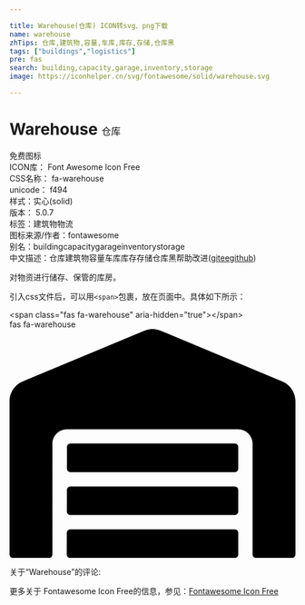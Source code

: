 ```yaml
---

title: Warehouse(仓库) ICON转svg、png下载
name: warehouse
zhTips: 仓库,建筑物,容量,车库,库存,存储,仓库黑
tags: ["buildings","logistics"]
pre: fas
search: building,capacity,garage,inventory,storage
image: https://iconhelper.cn/svg/fontawesome/solid/warehouse.svg

---
```


# Warehouse  <small style="font-size: 60%;font-weight: 100">仓库</small>


<div class="detail-page">
<p>
<span><span class="badge-success badge">免费图标</span> </span>
<br/>
<span>
ICON库：
<span class="badge-secondary badge">Font Awesome Icon Free</span> 
</span>
<br/>
<span>
CSS名称：
<span class="badge-secondary badge">fa-warehouse</span> 
</span>
<br/>
<span>
unicode：
<span class="badge-secondary badge">f494</span> 
<copy-btn content='f494' btn-title=""></copy-btn>
<copy-btn :content='String.fromCodePoint(parseInt("f494", 16))' btn-title="复制U"></copy-btn>
</span><br/><span>样式：<span class="badge-light badge">实心(solid)</span></span>
<br/>
<span>
版本：
<span class="badge-secondary badge">5.0.7</span> 
</span><br/><span>标签：<span class="badge-light badge"><router-link to="/tags/buildings.html">建筑物</router-link></span><span class="badge-light badge"><router-link to="/tags/logistics.html">物流</router-link></span></span>
<br/>
<span>图标来源/作者：<span class="badge-light badge">fontawesome</span></span> 
<br/>
<span>别名：<span class="badge-light badge">building</span><span class="badge-light badge">capacity</span><span class="badge-light badge">garage</span><span class="badge-light badge">inventory</span><span class="badge-light badge">storage</span></span><br/><span class="zh-detail">中文描述：<span class="badge-primary badge">仓库</span><span class="badge-primary badge">建筑物</span><span class="badge-primary badge">容量</span><span class="badge-primary badge">车库</span><span class="badge-primary badge">库存</span><span class="badge-primary badge">存储</span><span class="badge-primary badge">仓库黑</span><span class="help-link"><span>帮助改进</span>(<a href="https://gitee.com/liuwave/icon-helper/edit/master/json/fontawesome/solid/warehouse.json" target="_blank" rel="noopener noreferrer">gitee</a><a href="https://github.com/liuwave/icon-helper/edit/master/json/fontawesome/solid/warehouse.json" target="_blank" rel="noopener noreferrer">github</a></span>)</span><br/>
</p>
</div><div class="description description alert alert-light">对物资进行储存、保管的库房。</div>
<div class="alert alert-dark">
  <i class="fas fa-warehouse fa-xs"></i>
  <i class="fas fa-warehouse fa-sm"></i>
  <i class="fas fa-warehouse fa-lg"></i>
  <i class="fas fa-warehouse fa-2x"></i>
  <i class="fas fa-warehouse fa-3x"></i>
  <i class="fas fa-warehouse fa-5x"></i>
  <i class="fas fa-warehouse fa-7x"></i>
</div>
<div>
  <p>引入css文件后，可以用<code>&lt;span&gt;</code>包裹，放在页面中。具体如下所示：    
  </p>
  <div class="alert alert-primary" style="font-size: 14px">
    &lt;span class="fas fa-warehouse" aria-hidden="true"&gt;&lt;/span&gt;
    <copy-btn content='<span class="fas fa-warehouse" aria-hidden="true"></span>'></copy-btn>
  </div>
  <div class="alert alert-secondary">
    <i class="fas fa-warehouse"
    style="font-size: 24px"
    aria-hidden="true"></i> fas fa-warehouse
    <copy-btn content="fas fa-warehouse" btn-title="复制图标名称"></copy-btn>
  </div>
</div>
<div id="svg" class="svg-wrap">
<svg xmlns="http://www.w3.org/2000/svg" viewBox="0 0 640 512"><path d="M504 352H136.4c-4.4 0-8 3.6-8 8l-.1 48c0 4.4 3.6 8 8 8H504c4.4 0 8-3.6 8-8v-48c0-4.4-3.6-8-8-8zm0 96H136.1c-4.4 0-8 3.6-8 8l-.1 48c0 4.4 3.6 8 8 8h368c4.4 0 8-3.6 8-8v-48c0-4.4-3.6-8-8-8zm0-192H136.6c-4.4 0-8 3.6-8 8l-.1 48c0 4.4 3.6 8 8 8H504c4.4 0 8-3.6 8-8v-48c0-4.4-3.6-8-8-8zm106.5-139L338.4 3.7a48.15 48.15 0 0 0-36.9 0L29.5 117C11.7 124.5 0 141.9 0 161.3V504c0 4.4 3.6 8 8 8h80c4.4 0 8-3.6 8-8V256c0-17.6 14.6-32 32.6-32h382.8c18 0 32.6 14.4 32.6 32v248c0 4.4 3.6 8 8 8h80c4.4 0 8-3.6 8-8V161.3c0-19.4-11.7-36.8-29.5-44.3z"/></svg>
</div>
<detail full-name='fa-warehouse'></detail>
<div>
<p>关于“Warehouse”的评论:</p>
</div>
<Vssue title="关于“Warehouse”的评论" ></Vssue>    
<div><p>更多关于  Fontawesome Icon Free的信息，参见：<a target="_blank" href="https://iconhelper.cn/fontawesome.html">Fontawesome Icon Free</a>
</p></div>
